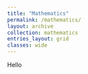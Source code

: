 ```yaml
---
title: "Mathematics"
permalink: /mathematics/
layout: archive
collection: mathematics
entries_layout: grid
classes: wide
---
```

Hello
